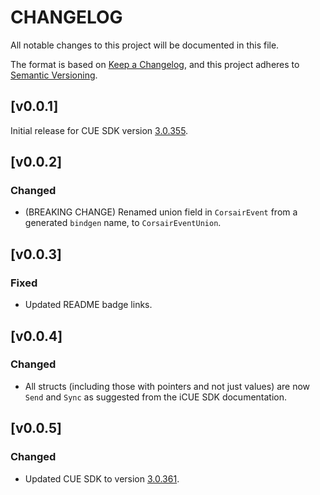 # CHANGELOG

All notable changes to this project will be documented in this file.

The format is based on [Keep a Changelog](https://keepachangelog.com/en/1.0.0/),
and this project adheres to [Semantic Versioning](https://semver.org/spec/v2.0.0.html).

## [v0.0.1]

Initial release for CUE SDK version [3.0.355](https://github.com/CorsairOfficial/cue-sdk/releases/tag/v3.0.355).

## [v0.0.2]
### Changed
- (BREAKING CHANGE) Renamed union field in `CorsairEvent` from a generated `bindgen` name, to `CorsairEventUnion`.

## [v0.0.3]
### Fixed
- Updated README badge links.

## [v0.0.4]
### Changed
- All structs (including those with pointers and not just values) are now `Send` and `Sync` as suggested from the iCUE SDK documentation.

## [v0.0.5]
### Changed
- Updated CUE SDK to version [3.0.361](https://github.com/CorsairOfficial/cue-sdk/releases/tag/v3.0.361).
